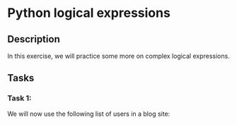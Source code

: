 # Python logical expressions
## Description
In this exercise, we will practice some more on complex logical expressions.
## Tasks
### Task 1:
We will now use the following list of users in a blog site:
